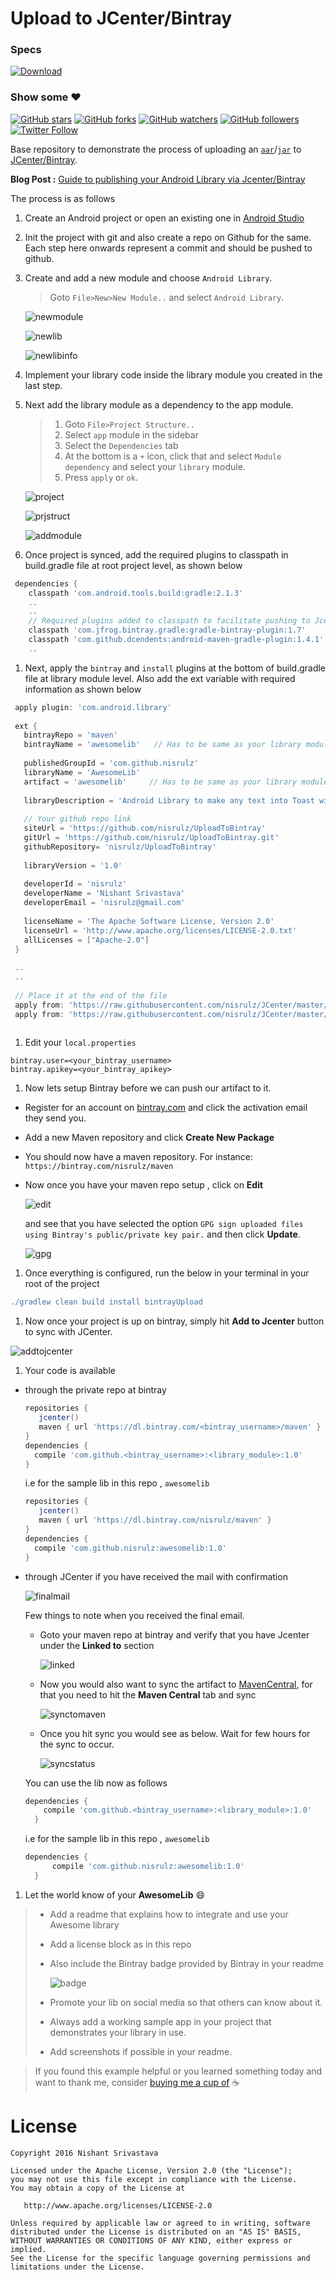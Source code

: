 # Upload to JCenter/Bintray

### Specs
[ ![Download](https://api.bintray.com/packages/nisrulz/maven/awesomelib/images/download.svg) ](https://bintray.com/nisrulz/maven/awesomelib/_latestVersion)

### Show some :heart:
[![GitHub stars](https://img.shields.io/github/stars/nisrulz/UploadToBintray.svg?style=social&label=Star)](https://github.com/nisrulz/UploadToBintray) [![GitHub forks](https://img.shields.io/github/forks/nisrulz/UploadToBintray.svg?style=social&label=Fork)](https://github.com/nisrulz/UploadToBintray/fork) [![GitHub watchers](https://img.shields.io/github/watchers/nisrulz/UploadToBintray.svg?style=social&label=Watch)](https://github.com/nisrulz/UploadToBintray) [![GitHub followers](https://img.shields.io/github/followers/nisrulz.svg?style=social&label=Follow)](https://github.com/nisrulz/UploadToBintray)  
[![Twitter Follow](https://img.shields.io/twitter/follow/nisrulz.svg?style=social)](https://twitter.com/nisrulz) 

Base repository to demonstrate the process of uploading an [`aar`](https://sites.google.com/a/android.com/tools/tech-docs/new-build-system/aar-format)/[`jar`](https://en.wikipedia.org/wiki/JAR_(file_format)) to [JCenter/Bintray](https://bintray.com/).

**Blog Post :** [Guide to publishing your Android Library via Jcenter/Bintray](http://crushingcode.co/publish-your-android-library-via-jcenter/) 

The process is as follows

1. Create an Android project or open an existing one in [Android Studio](https://en.wikipedia.org/wiki/Android_Studio)

1. Init the project with git and also create a repo on Github for the same. Each step here onwards represent a commit and should be pushed to github.

1. Create and add a new module and choose `Android Library`.
   > Goto `File>New>New Module..` and select `Android Library`.
   
   ![newmodule](https://github.com/nisrulz/UploadToBintray/raw/master/img/newmodule.jpeg)
   
   ![newlib](https://github.com/nisrulz/UploadToBintray/raw/master/img/newlib.jpeg)
   
   ![newlibinfo](https://github.com/nisrulz/UploadToBintray/raw/master/img/newlibinfo.jpeg)

1. Implement your library code inside the library module you created in the last step.

1. Next add the library module as a dependency to the app module.
   > 1. Goto `File>Project Structure..`
   > 1. Select `app` module in the sidebar
   > 1. Select the `Dependencies` tab
   > 1. At the bottom is a `+` icon, click that and select `Module dependency` and select your `library` module.
   > 1. Press `apply` or `ok`.
   
   ![project](https://github.com/nisrulz/UploadToBintray/raw/master/img/project.jpeg)
   
   ![prjstruct](https://github.com/nisrulz/UploadToBintray/raw/master/img/prjstruct.jpeg)
   
   ![addmodule](https://github.com/nisrulz/UploadToBintray/raw/master/img/addmodule.jpeg)
   
1. Once project is synced, add the required plugins to classpath in build.gradle file at root project level, as shown below
  ```gradle
   dependencies {
      classpath 'com.android.tools.build:gradle:2.1.3'
      ..
      ..
      // Required plugins added to classpath to facilitate pushing to Jcenter/Bintray
      classpath 'com.jfrog.bintray.gradle:gradle-bintray-plugin:1.7'
      classpath 'com.github.dcendents:android-maven-gradle-plugin:1.4.1'
      ..
  ```
  
1. Next, apply the `bintray` and `install` plugins at the bottom of build.gradle file at library module level. Also add the ext variable with required information as shown below
  ```gradle
   apply plugin: 'com.android.library'
   
   ext {
     bintrayRepo = 'maven'
     bintrayName = 'awesomelib'   // Has to be same as your library module name
   
     publishedGroupId = 'com.github.nisrulz'
     libraryName = 'AwesomeLib'
     artifact = 'awesomelib'     // Has to be same as your library module name
   
     libraryDescription = 'Android Library to make any text into Toast with Awesome prepended to the text'
   
     // Your github repo link
     siteUrl = 'https://github.com/nisrulz/UploadToBintray'
     gitUrl = 'https://github.com/nisrulz/UploadToBintray.git'
     githubRepository= 'nisrulz/UploadToBintray'
   
     libraryVersion = '1.0'
   
     developerId = 'nisrulz'
     developerName = 'Nishant Srivastava'
     developerEmail = 'nisrulz@gmail.com'
   
     licenseName = 'The Apache Software License, Version 2.0'
     licenseUrl = 'http://www.apache.org/licenses/LICENSE-2.0.txt'
     allLicenses = ["Apache-2.0"]
   }
   
   ..
   ..
   
   // Place it at the end of the file
   apply from: 'https://raw.githubusercontent.com/nisrulz/JCenter/master/installv1.gradle'
   apply from: 'https://raw.githubusercontent.com/nisrulz/JCenter/master/bintrayv1.gradle'
   
  ```  

1. Edit your `local.properties`
  ```
  bintray.user=<your_bintray_username>
  bintray.apikey=<your_bintray_apikey>
  ```
  
1. Now lets setup Bintray before we can push our artifact to it.
  + Register for an account on [bintray.com](https://bintray.com/) and click the activation email they send you.
  + Add a new Maven repository and click **Create New Package**
  + You should now have a maven repository. For instance:
    `https://bintray.com/nisrulz/maven`
  + Now once you have your maven repo setup , click on **Edit**
  
    ![edit](https://github.com/nisrulz/UploadToBintray/raw/master/img/edit.jpeg)
    
    and see that you have selected the option `GPG sign uploaded files using Bintray's public/private key pair.` and then click **Update**.
    
    ![gpg](https://github.com/nisrulz/UploadToBintray/raw/master/img/gpg.jpeg)
    
  
1. Once everything is configured, run the below in your terminal in your root of the project
  ```gradle
  ./gradlew clean build install bintrayUpload
  ```

1. Now once your project is up on bintray, simply hit **Add to Jcenter** button to sync with JCenter.

  ![addtojcenter](https://github.com/nisrulz/UploadToBintray/raw/master/img/addtojcenter.jpeg)

1. Your code is available 
  + through the private repo at bintray
    ```gradle
    repositories { 
       jcenter()
       maven { url 'https://dl.bintray.com/<bintray_username>/maven' }
    }
    dependencies {
      compile 'com.github.<bintray_username>:<library_module>:1.0'
    }
    ```
    
    i.e for the sample lib in this repo , `awesomelib`
    ```gradle
    repositories { 
       jcenter()
       maven { url 'https://dl.bintray.com/nisrulz/maven' }
    }
    dependencies {
      compile 'com.github.nisrulz:awesomelib:1.0'
    }
    ```
    
  + through JCenter if you have received the mail with confirmation

      ![finalmail](https://github.com/nisrulz/UploadToBintray/raw/master/img/finalmail.jpeg)

    Few things to note when you received the final email.
      + Goto your maven repo at bintray and verify that you have Jcenter under the **Linked to** section

        ![linked](https://github.com/nisrulz/UploadToBintray/raw/master/img/linked.jpeg)

      + Now you would also want to sync the artifact to [MavenCentral](https://search.maven.org/), for that you need to hit the **Maven Central** tab and sync

        ![synctomaven](https://github.com/nisrulz/UploadToBintray/raw/master/img/synctomaven.jpeg)

      + Once you hit sync you would see as below. Wait for few hours for the sync to occur.

        ![syncstatus](https://github.com/nisrulz/UploadToBintray/raw/master/img/syncstatus.jpeg)
    
    You can use the lib now as follows
    
    ```gradle
    dependencies {
        compile 'com.github.<bintray_username>:<library_module>:1.0'
      }
    ```
    i.e for the sample lib in this repo , `awesomelib`
    ```gradle
    dependencies {
          compile 'com.github.nisrulz:awesomelib:1.0'
      }
    ```

1. Let the world know of your **AwesomeLib** :smile:
  > + Add a readme that explains how to integrate and use your Awesome library
  > + Add a license block as in this repo
  > + Also include the Bintray badge provided by Bintray in your readme
  >
  >   ![badge](https://github.com/nisrulz/UploadToBintray/raw/master/img/badge.jpeg)
  > + Promote your lib on social media so that others can know about it.
  > + Always add a working sample app in your project that demonstrates your library in use.
  > + Add screenshots if possible in your readme.


> If you found this example helpful or you learned something today and want to thank me, consider [buying me a cup of](https://www.paypal.me/nisrulz) :coffee:

License
=======

    Copyright 2016 Nishant Srivastava

    Licensed under the Apache License, Version 2.0 (the "License");
    you may not use this file except in compliance with the License.
    You may obtain a copy of the License at

       http://www.apache.org/licenses/LICENSE-2.0

    Unless required by applicable law or agreed to in writing, software
    distributed under the License is distributed on an "AS IS" BASIS,
    WITHOUT WARRANTIES OR CONDITIONS OF ANY KIND, either express or implied.
    See the License for the specific language governing permissions and
    limitations under the License.

